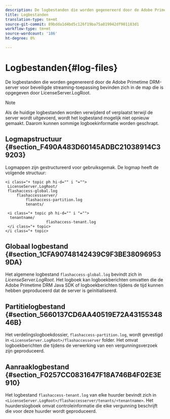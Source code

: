 ```yaml
---
description: De logbestanden die worden gegenereerd door de Adobe Primetime DRM-server voor beveiligde streaming-toepassing bevinden zich in de map die is opgegeven door LicenseServer.LogRoot.
title: Logbestanden
translation-type: tm+mt
source-git-commit: 89bdda1d4bd5c126f19ba75a819942df901183d1
workflow-type: tm+mt
source-wordcount: '186'
ht-degree: 0%

---
```



# Logbestanden{#log-files}

De logbestanden die worden gegenereerd door de Adobe Primetime DRM-server voor beveiligde streaming-toepassing bevinden zich in de map die is opgegeven door LicenseServer.LogRoot.

>[!NOTE]
>
>Als de huidige logbestanden worden verwijderd of verplaatst terwijl de server wordt uitgevoerd, wordt het logbestand mogelijk niet opnieuw gemaakt. Daarom kunnen sommige logboekinformatie worden geschrapt.

## Logmapstructuur {#section_F490A483D60145ADBC21038914C39203}

Logmappen zijn gestructureerd voor gebruiksgemak. De logmap heeft de volgende structuur:

```
<i class="+ topic ph hi-d="" i "="">
 LicenseServer.LogRoot/ 
 flashaccess-global.log 
     flashaccessserver/ 
         flashaccess-partition.log 
         tenants/ 
             
 <i class="+ topic ph hi-d="" i "="">
  tenantname/ 
                  flashaccess-tenant.log
 </i class="+ topic>
</i class="+ topic>
```

## Globaal logbestand {#section_1CFA90748142439C9F3BE380969539DA}

Het algemene logbestand `flashaccess-global.log` bevindt zich in *LicenseServer.LogRoot*. Het logboek kan logboekberichten omvatten die de Adobe Primetime DRM Java SDK of logboekberichten tijdens de tijd kunnen hebben geproduceerd dat de server is geïnitialiseerd.

## Partitielogbestand {#section_5660137CD6AA40519E72A4315534846B}

Het verdelingslogboekdossier, `flashaccess-partition.log`, wordt gevestigd in `<LicenseServer.LogRoot>/flashaccesserver` folder. Het omvat logboekberichten die tijdens de verwerking van een vergunningsverzoek zijn geproduceerd.

## Aanraaklogbestand {#section_F0257CC0831647F18A746B4F02E3E910}

Het logbestand `flashaccess-tenant.log` van elke huurder bevindt zich in `<LicenseServer.LogRoot>/flashaccesserver/tenants/<tenantname>`. Het huurderslogboek omvat controleinformatie die elke vergunning beschrijft die voor deze huurder wordt geproduceerd.
